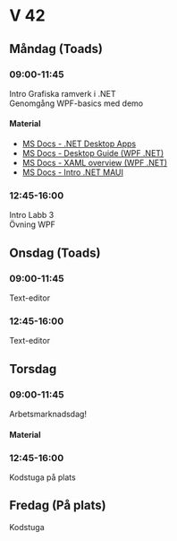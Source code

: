 # V 42

## Måndag (Toads)
### 09:00-11:45

Intro Grafiska ramverk i .NET</br>
Genomgång WPF-basics med demo

#### Material

* [MS Docs - .NET Desktop Apps](https://dotnet.microsoft.com/en-us/apps/desktop)
* [MS Docs - Desktop Guide (WPF .NET)](https://learn.microsoft.com/sv-se/dotnet/desktop/wpf/overview/?view=netdesktop-7.0)
* [MS Docs - XAML overview (WPF .NET)](https://learn.microsoft.com/en-us/dotnet/desktop/wpf/xaml/?view=netdesktop-7.0)
* [MS Docs - Intro .NET MAUI](https://learn.microsoft.com/sv-se/dotnet/architecture/maui/introduction)

### 12:45-16:00

Intro Labb 3 </br>
Övning WPF

## Onsdag (Toads)
### 09:00-11:45

Text-editor

### 12:45-16:00

Text-editor

## Torsdag
### 09:00-11:45

Arbetsmarknadsdag!

#### Material

### 12:45-16:00

Kodstuga på plats</br>

## Fredag (På plats)

Kodstuga
